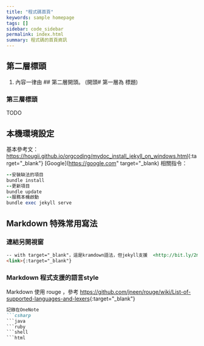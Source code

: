 ```yaml
---
title: "程式碼首頁"
keywords: sample homepage
tags: []
sidebar: code_sidebar
permalink: index.html
summary: 程式碼的首頁資訊
---
```

## 第二層標頭
1. 內容一律由 ## 第二層開頭。 (開頭# 第一層為 標題)

### 第三層標頭
TODO

## 本機環境設定
基本參考文： <https://hougii.github.io/orgcoding/mydoc_install_jekyll_on_windows.html>{:target="_blank"}
[Google](https://google.com" target="_blank)
相關指令：
```ruby
--安裝缺法的項目
bundle install 
--更新項目
bundle update
--服務本機啟動
bundle exec jekyll serve
```

## Markdown 特殊常用寫法
### 連結另開視窗
```markdown
-- with target="_blank"，這是kramdown語法，但jekyll支援  <http://bit.ly/2m840QG>{:target="_blank"}
<link>{:target="_blank"}
```
### Markdown 程式支援的語言style
Markdown 使用 rouge ，參考 <https://github.com/jneen/rouge/wiki/List-of-supported-languages-and-lexers>{:target="_blank"}
```markdown
記錄在OneNote
```csharp
```java
```ruby
```shell
```html
```



